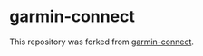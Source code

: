 # garmin-connect

This repository was forked from [garmin-connect](https://github.com/Pythe1337N/garmin-connect).
